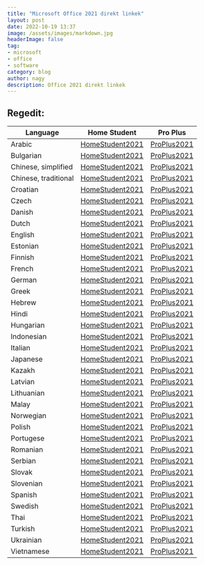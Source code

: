 ```yaml
---
title: "Microsoft Office 2021 direkt linkek"
layout: post
date: 2022-10-19 13:37
image: /assets/images/markdown.jpg
headerImage: false
tag:
- microsoft
- office
- software
category: blog
author: nagy
description: Office 2021 direkt linkek
---
```


## Regedit:

| Language | Home Student | Pro Plus |
| ------------- | ------------- | ----- |
| Arabic | [HomeStudent2021](https://officecdn.microsoft.com/db/492350F6-3A01-4F97-B9C0-C7C6DDF67D60/media/ar-SA/HomeStudent2021Retail.img) | [ProPlus2021](https://officecdn.microsoft.com/db/492350F6-3A01-4F97-B9C0-C7C6DDF67D60/media/ar-SA/ProPlus2021Retail.img) |
| Bulgarian | [HomeStudent2021](https://officecdn.microsoft.com/db/492350F6-3A01-4F97-B9C0-C7C6DDF67D60/media/bg-BG/HomeStudent2021Retail.img) | [ProPlus2021](https://officecdn.microsoft.com/db/492350F6-3A01-4F97-B9C0-C7C6DDF67D60/media/bg-BG/ProPlus2021Retail.img) |
| Chinese, simplified | [HomeStudent2021](https://officecdn.microsoft.com/db/492350F6-3A01-4F97-B9C0-C7C6DDF67D60/media/zh-CN/HomeStudent2021Retail.img) | [ProPlus2021](https://officecdn.microsoft.com/db/492350F6-3A01-4F97-B9C0-C7C6DDF67D60/media/zh-CN/ProPlus2021Retail.img) |
| Chinese, traditional | [HomeStudent2021](https://officecdn.microsoft.com/db/492350F6-3A01-4F97-B9C0-C7C6DDF67D60/media/zh-TW/HomeStudent2021Retail.img) | [ProPlus2021](https://officecdn.microsoft.com/db/492350F6-3A01-4F97-B9C0-C7C6DDF67D60/media/zh-TW/ProPlus2021Retail.img) |
| Croatian | [HomeStudent2021](https://officecdn.microsoft.com/db/492350F6-3A01-4F97-B9C0-C7C6DDF67D60/media/hr-HR/HomeStudent2021Retail.img) | [ProPlus2021](https://officecdn.microsoft.com/db/492350F6-3A01-4F97-B9C0-C7C6DDF67D60/media/hr-HR/ProPlus2021Retail.img) |
| Czech | [HomeStudent2021](https://officecdn.microsoft.com/db/492350F6-3A01-4F97-B9C0-C7C6DDF67D60/media/cs-CZ/HomeStudent2021Retail.img) | [ProPlus2021](https://officecdn.microsoft.com/db/492350F6-3A01-4F97-B9C0-C7C6DDF67D60/media/cs-CZ/ProPlus2021Retail.img) |
| Danish | [HomeStudent2021](https://officecdn.microsoft.com/db/492350F6-3A01-4F97-B9C0-C7C6DDF67D60/media/da-DK/HomeStudent2021Retail.img) | [ProPlus2021](https://officecdn.microsoft.com/db/492350F6-3A01-4F97-B9C0-C7C6DDF67D60/media/da-DK/ProPlus2021Retail.img) |
| Dutch | [HomeStudent2021](https://officecdn.microsoft.com/db/492350F6-3A01-4F97-B9C0-C7C6DDF67D60/media/nl-NL/HomeStudent2021Retail.img) | [ProPlus2021](https://officecdn.microsoft.com/db/492350F6-3A01-4F97-B9C0-C7C6DDF67D60/media/nl-NL/ProPlus2021Retail.img) |
| English | [HomeStudent2021](https://officecdn.microsoft.com/db/492350F6-3A01-4F97-B9C0-C7C6DDF67D60/media/en-US/HomeStudent2021Retail.img) | [ProPlus2021](https://officecdn.microsoft.com/db/492350F6-3A01-4F97-B9C0-C7C6DDF67D60/media/en-US/ProPlus2021Retail.img) |
| Estonian | [HomeStudent2021](https://officecdn.microsoft.com/db/492350F6-3A01-4F97-B9C0-C7C6DDF67D60/media/et-EE/HomeStudent2021Retail.img) | [ProPlus2021](https://officecdn.microsoft.com/db/492350F6-3A01-4F97-B9C0-C7C6DDF67D60/media/et-EE/ProPlus2021Retail.img) |
| Finnish | [HomeStudent2021](https://officecdn.microsoft.com/db/492350F6-3A01-4F97-B9C0-C7C6DDF67D60/media/fi-FI/HomeStudent2021Retail.img) | [ProPlus2021](https://officecdn.microsoft.com/db/492350F6-3A01-4F97-B9C0-C7C6DDF67D60/media/fi-FI/ProPlus2021Retail.img) |
| French | [HomeStudent2021](https://officecdn.microsoft.com/db/492350F6-3A01-4F97-B9C0-C7C6DDF67D60/media/fr-FR/HomeStudent2021Retail.img) | [ProPlus2021](https://officecdn.microsoft.com/db/492350F6-3A01-4F97-B9C0-C7C6DDF67D60/media/fr-FR/ProPlus2021Retail.img) |
| German | [HomeStudent2021](https://officecdn.microsoft.com/db/492350F6-3A01-4F97-B9C0-C7C6DDF67D60/media/de-DE/HomeStudent2021Retail.img) | [ProPlus2021](https://officecdn.microsoft.com/db/492350F6-3A01-4F97-B9C0-C7C6DDF67D60/media/de-DE/ProPlus2021Retail.img) |
| Greek | [HomeStudent2021](https://officecdn.microsoft.com/db/492350F6-3A01-4F97-B9C0-C7C6DDF67D60/media/el-GR/HomeStudent2021Retail.img) | [ProPlus2021](https://officecdn.microsoft.com/db/492350F6-3A01-4F97-B9C0-C7C6DDF67D60/media/el-GR/ProPlus2021Retail.img) |
| Hebrew | [HomeStudent2021](https://officecdn.microsoft.com/db/492350F6-3A01-4F97-B9C0-C7C6DDF67D60/media/he-IL/HomeStudent2021Retail.img) | [ProPlus2021](https://officecdn.microsoft.com/db/492350F6-3A01-4F97-B9C0-C7C6DDF67D60/media/he-IL/ProPlus2021Retail.img) |
| Hindi | [HomeStudent2021](https://officecdn.microsoft.com/db/492350F6-3A01-4F97-B9C0-C7C6DDF67D60/media/hi-IN/HomeStudent2021Retail.img) | [ProPlus2021](https://officecdn.microsoft.com/db/492350F6-3A01-4F97-B9C0-C7C6DDF67D60/media/hi-IN/ProPlus2021Retail.img) |
| Hungarian | [HomeStudent2021](https://officecdn.microsoft.com/db/492350F6-3A01-4F97-B9C0-C7C6DDF67D60/media/hu-HU/HomeStudent2021Retail.img) | [ProPlus2021](https://officecdn.microsoft.com/db/492350F6-3A01-4F97-B9C0-C7C6DDF67D60/media/hu-HU/ProPlus2021Retail.img) |
| Indonesian | [HomeStudent2021](https://officecdn.microsoft.com/db/492350F6-3A01-4F97-B9C0-C7C6DDF67D60/media/id-ID/HomeStudent2021Retail.img) | [ProPlus2021](https://officecdn.microsoft.com/db/492350F6-3A01-4F97-B9C0-C7C6DDF67D60/media/id-ID/ProPlus2021Retail.img) |
| Italian | [HomeStudent2021](https://officecdn.microsoft.com/db/492350F6-3A01-4F97-B9C0-C7C6DDF67D60/media/it-IT/HomeStudent2021Retail.img) | [ProPlus2021](https://officecdn.microsoft.com/db/492350F6-3A01-4F97-B9C0-C7C6DDF67D60/media/it-IT/ProPlus2021Retail.img) |
| Japanese | [HomeStudent2021](https://officecdn.microsoft.com/db/492350F6-3A01-4F97-B9C0-C7C6DDF67D60/media/ja-JP/HomeStudent2021Retail.img) | [ProPlus2021](https://officecdn.microsoft.com/db/492350F6-3A01-4F97-B9C0-C7C6DDF67D60/media/ja-JP/ProPlus2021Retail.img) |
| Kazakh | [HomeStudent2021](https://officecdn.microsoft.com/db/492350F6-3A01-4F97-B9C0-C7C6DDF67D60/media/kk-KZ/HomeStudent2021Retail.img) | [ProPlus2021](https://officecdn.microsoft.com/db/492350F6-3A01-4F97-B9C0-C7C6DDF67D60/media/kk-KZ/ProPlus2021Retail.img) |
| Latvian | [HomeStudent2021](https://officecdn.microsoft.com/db/492350F6-3A01-4F97-B9C0-C7C6DDF67D60/media/lv-LV/HomeStudent2021Retail.img) | [ProPlus2021](https://officecdn.microsoft.com/db/492350F6-3A01-4F97-B9C0-C7C6DDF67D60/media/lv-LV/ProPlus2021Retail.img) |
| Lithuanian | [HomeStudent2021](https://officecdn.microsoft.com/db/492350F6-3A01-4F97-B9C0-C7C6DDF67D60/media/lt-LT/HomeStudent2021Retail.img) | [ProPlus2021](https://officecdn.microsoft.com/db/492350F6-3A01-4F97-B9C0-C7C6DDF67D60/media/lt-LT/ProPlus2021Retail.img) |
| Malay | [HomeStudent2021](https://officecdn.microsoft.com/db/492350F6-3A01-4F97-B9C0-C7C6DDF67D60/media/ms-MY/HomeStudent2021Retail.img) | [ProPlus2021](https://officecdn.microsoft.com/db/492350F6-3A01-4F97-B9C0-C7C6DDF67D60/media/ms-MY/ProPlus2021Retail.img) |
| Norwegian | [HomeStudent2021](https://officecdn.microsoft.com/db/492350F6-3A01-4F97-B9C0-C7C6DDF67D60/media/nb-NO/HomeStudent2021Retail.img) | [ProPlus2021](https://officecdn.microsoft.com/db/492350F6-3A01-4F97-B9C0-C7C6DDF67D60/media/nb-NO/ProPlus2021Retail.img) |
| Polish | [HomeStudent2021](https://officecdn.microsoft.com/db/492350F6-3A01-4F97-B9C0-C7C6DDF67D60/media/pl-PL/HomeStudent2021Retail.img) | [ProPlus2021](https://officecdn.microsoft.com/db/492350F6-3A01-4F97-B9C0-C7C6DDF67D60/media/pl-PL/ProPlus2021Retail.img) |
| Portugese | [HomeStudent2021](https://officecdn.microsoft.com/db/492350F6-3A01-4F97-B9C0-C7C6DDF67D60/media/pt-PT/HomeStudent2021Retail.img) | [ProPlus2021](https://officecdn.microsoft.com/db/492350F6-3A01-4F97-B9C0-C7C6DDF67D60/media/pt-PT/ProPlus2021Retail.img) |
| Romanian | [HomeStudent2021](https://officecdn.microsoft.com/db/492350F6-3A01-4F97-B9C0-C7C6DDF67D60/media/ro-RO/HomeStudent2021Retail.img) | [ProPlus2021](https://officecdn.microsoft.com/db/492350F6-3A01-4F97-B9C0-C7C6DDF67D60/media/ro-RO/ProPlus2021Retail.img) |
| Serbian | [HomeStudent2021](https://officecdn.microsoft.com/db/492350F6-3A01-4F97-B9C0-C7C6DDF67D60/media/sr-latn-RS/HomeStudent2021Retail.img) | [ProPlus2021](https://officecdn.microsoft.com/db/492350F6-3A01-4F97-B9C0-C7C6DDF67D60/media/sr-latn-RS/ProPlus2021Retail.img) |
| Slovak | [HomeStudent2021](https://officecdn.microsoft.com/db/492350F6-3A01-4F97-B9C0-C7C6DDF67D60/media/sk-SK/HomeStudent2021Retail.img) | [ProPlus2021](https://officecdn.microsoft.com/db/492350F6-3A01-4F97-B9C0-C7C6DDF67D60/media/sk-SK/ProPlus2021Retail.img) |
| Slovenian | [HomeStudent2021](https://officecdn.microsoft.com/db/492350F6-3A01-4F97-B9C0-C7C6DDF67D60/media/sl-SI/HomeStudent2021Retail.img) | [ProPlus2021](https://officecdn.microsoft.com/db/492350F6-3A01-4F97-B9C0-C7C6DDF67D60/media/sl-SI/ProPlus2021Retail.img) |
| Spanish | [HomeStudent2021](https://officecdn.microsoft.com/db/492350F6-3A01-4F97-B9C0-C7C6DDF67D60/media/es-ES/HomeStudent2021Retail.img) | [ProPlus2021](https://officecdn.microsoft.com/db/492350F6-3A01-4F97-B9C0-C7C6DDF67D60/media/es-ES/ProPlus2021Retail.img) |
| Swedish | [HomeStudent2021](https://officecdn.microsoft.com/db/492350F6-3A01-4F97-B9C0-C7C6DDF67D60/media/sv-SE/HomeStudent2021Retail.img) | [ProPlus2021](https://officecdn.microsoft.com/db/492350F6-3A01-4F97-B9C0-C7C6DDF67D60/media/sv-SE/ProPlus2021Retail.img) |
| Thai | [HomeStudent2021](https://officecdn.microsoft.com/db/492350F6-3A01-4F97-B9C0-C7C6DDF67D60/media/th-TH/HomeStudent2021Retail.img) | [ProPlus2021](https://officecdn.microsoft.com/db/492350F6-3A01-4F97-B9C0-C7C6DDF67D60/media/th-TH/ProPlus2021Retail.img) |
| Turkish | [HomeStudent2021](https://officecdn.microsoft.com/db/492350F6-3A01-4F97-B9C0-C7C6DDF67D60/media/tr-TR/HomeStudent2021Retail.img) | [ProPlus2021](https://officecdn.microsoft.com/db/492350F6-3A01-4F97-B9C0-C7C6DDF67D60/media/tr-TR/ProPlus2021Retail.img) |
| Ukrainian | [HomeStudent2021](https://officecdn.microsoft.com/db/492350F6-3A01-4F97-B9C0-C7C6DDF67D60/media/uk-UA/HomeStudent2021Retail.img) | [ProPlus2021](https://officecdn.microsoft.com/db/492350F6-3A01-4F97-B9C0-C7C6DDF67D60/media/uk-UA/ProPlus2021Retail.img) |
| Vietnamese | [HomeStudent2021](https://officecdn.microsoft.com/db/492350F6-3A01-4F97-B9C0-C7C6DDF67D60/media/vi-VN/HomeStudent2021Retail.img) | [ProPlus2021](https://officecdn.microsoft.com/db/492350F6-3A01-4F97-B9C0-C7C6DDF67D60/media/vi-VN/ProPlus2021Retail.img) |